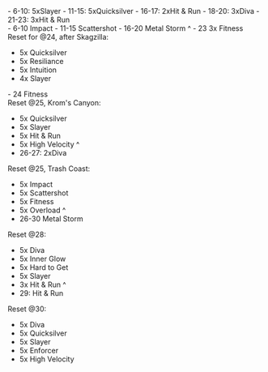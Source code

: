 <div class="column lilith">
- 6-10: 5xSlayer
- 11-15: 5xQuicksilver
- 16-17: 2xHit & Run
- 18-20: 3xDiva
- 21-23: 3xHit & Run
</div>

<div class="column roland">
- 6-10 Impact
- 11-15 Scattershot
- 16-20 Metal Storm
^
- 23 3x Fitness
</div>

<div class="column lilith">
Reset for @24, after Skagzilla:

- 5x Quicksilver
- 5x Resiliance
- 5x Intuition
- 4x Slayer
</div>

<div class="column roland">
- 24 Fitness
</div>

<div class="column lilith">
Reset @25, Krom's Canyon:

- 5x Quicksilver
- 5x Slayer
- 5x Hit & Run
- 5x High Velocity
^
- 26-27: 2xDiva
</div>

<div class="column roland">
Reset @25, Trash Coast:

- 5x Impact
- 5x Scattershot
- 5x Fitness
- 5x Overload
^
- 26-30 Metal Storm
</div>

<div class="column lilith">
Reset @28:

- 5x Diva
- 5x Inner Glow
- 5x Hard to Get
- 5x Slayer
- 3x Hit & Run
^
- 29: Hit & Run
</div>

<div class="column lilith">
Reset @30:

- 5x Diva
- 5x Quicksilver
- 5x Slayer
- 5x Enforcer
- 5x High Velocity
</div>
